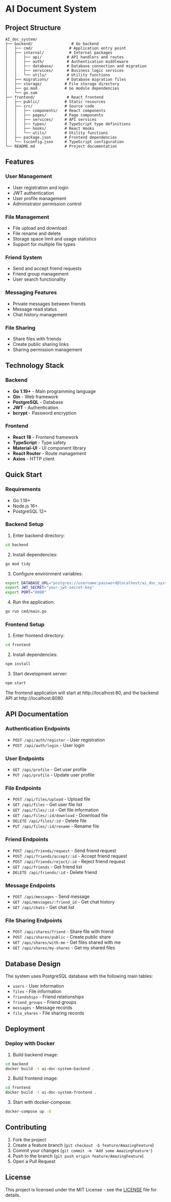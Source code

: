 # AI Document System

## Project Structure

```
AI_doc_system/
├── backend/                 # Go backend
│   ├── cmd/                # Application entry point
│   ├── internal/           # Internal packages
│   │   ├── api/           # API handlers and routes
│   │   ├── auth/          # Authentication middleware
│   │   ├── database/      # Database connection and migration
│   │   ├── services/      # Business logic services
│   │   └── utils/         # Utility functions
│   ├── migrations/        # Database migration files
│   ├── storage/          # File storage directory
│   ├── go.mod            # Go module dependencies
│   └── go.sum
├── frontend/              # React frontend
│   ├── public/           # Static resources
│   ├── src/              # Source code
│   │   ├── components/   # React components
│   │   ├── pages/        # Page components
│   │   ├── services/     # API services
│   │   ├── types/        # TypeScript type definitions
│   │   ├── hooks/        # React Hooks
│   │   └── utils/        # Utility functions
│   ├── package.json      # Frontend dependencies
│   └── tsconfig.json     # TypeScript configuration
└── README.md             # Project documentation
```

## Features

### User Management
- User registration and login
- JWT authentication
- User profile management
- Administrator permission control

### File Management
- File upload and download
- File rename and delete
- Storage space limit and usage statistics
- Support for multiple file types

### Friend System
- Send and accept friend requests
- Friend group management
- User search functionality

### Messaging Features
- Private messages between friends
- Message read status
- Chat history management

### File Sharing
- Share files with friends
- Create public sharing links
- Sharing permission management

## Technology Stack

### Backend
- **Go 1.19+** - Main programming language
- **Gin** - Web framework
- **PostgreSQL** - Database
- **JWT** - Authentication
- **bcrypt** - Password encryption

### Frontend
- **React 18** - Frontend framework
- **TypeScript** - Type safety
- **Material-UI** - UI component library
- **React Router** - Route management
- **Axios** - HTTP client

## Quick Start

### Requirements
- Go 1.19+
- Node.js 16+
- PostgreSQL 12+

### Backend Setup

1. Enter backend directory:
```bash
cd backend
```

2. Install dependencies:
```bash
go mod tidy
```

3. Configure environment variables:
```bash
export DATABASE_URL="postgres://username:password@localhost/ai_doc_system?sslmode=disable"
export JWT_SECRET="your-jwt-secret-key"
export PORT="8080"
```

4. Run the application:
```bash
go run cmd/main.go
```

### Frontend Setup

1. Enter frontend directory:
```bash
cd frontend
```

2. Install dependencies:
```bash
npm install
```

3. Start development server:
```bash
npm start
```

The frontend application will start at http://localhost:80, and the backend API at http://localhost:8080

## API Documentation

### Authentication Endpoints
- `POST /api/auth/register` - User registration
- `POST /api/auth/login` - User login

### User Endpoints
- `GET /api/profile` - Get user profile
- `PUT /api/profile` - Update user profile

### File Endpoints
- `POST /api/files/upload` - Upload file
- `GET /api/files` - Get user file list
- `GET /api/files/:id` - Get file information
- `GET /api/files/:id/download` - Download file
- `DELETE /api/files/:id` - Delete file
- `PUT /api/files/:id/rename` - Rename file

### Friend Endpoints
- `POST /api/friends/request` - Send friend request
- `POST /api/friends/accept/:id` - Accept friend request
- `POST /api/friends/reject/:id` - Reject friend request
- `GET /api/friends` - Get friend list
- `DELETE /api/friends/:id` - Delete friend

### Message Endpoints
- `POST /api/messages` - Send message
- `GET /api/messages/:friend_id` - Get chat history
- `GET /api/chats` - Get chat list

### File Sharing Endpoints
- `POST /api/shares/friend` - Share file with friend
- `POST /api/shares/public` - Create public share
- `GET /api/shares/with-me` - Get files shared with me
- `GET /api/shares/my-shares` - Get my shared files

## Database Design

The system uses PostgreSQL database with the following main tables:

- `users` - User information
- `files` - File information
- `friendships` - Friend relationships
- `friend_groups` - Friend groups
- `messages` - Message records
- `file_shares` - File sharing records

## Deployment

### Deploy with Docker

1. Build backend image:
```bash
cd backend
docker build -t ai-doc-system-backend .
```

2. Build frontend image:
```bash
cd frontend
docker build -t ai-doc-system-frontend .
```

3. Start with docker-compose:
```bash
docker-compose up -d
```

## Contributing

1. Fork the project
2. Create a feature branch (`git checkout -b feature/AmazingFeature`)
3. Commit your changes (`git commit -m 'Add some AmazingFeature'`)
4. Push to the branch (`git push origin feature/AmazingFeature`)
5. Open a Pull Request

## License

This project is licensed under the MIT License - see the [LICENSE](LICENSE) file for details.


